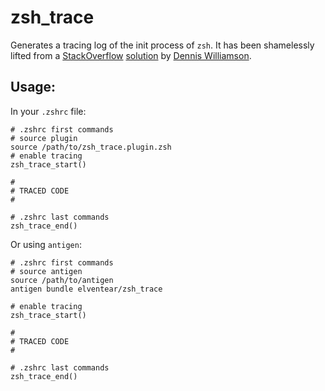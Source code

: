 # zsh_trace

Generates a tracing log of the init process of `zsh`. It has been shamelessly 
lifted from a [StackOverflow](http://stackoverflow.com) 
[solution](http://stackoverflow.com/questions/4351244/can-i-profile-my-zshrc-zshenv) 
by [Dennis Williamson](http://stackoverflow.com/users/26428/dennis-williamson).

## Usage:

In your `.zshrc` file:

    # .zshrc first commands
    # source plugin
    source /path/to/zsh_trace.plugin.zsh
    # enable tracing
    zsh_trace_start()

    #
    # TRACED CODE
    #

    # .zshrc last commands
    zsh_trace_end()

Or using `antigen`:

    # .zshrc first commands
    # source antigen
    source /path/to/antigen
    antigen bundle elventear/zsh_trace

    # enable tracing
    zsh_trace_start()

    #
    # TRACED CODE
    #

    # .zshrc last commands
    zsh_trace_end()



